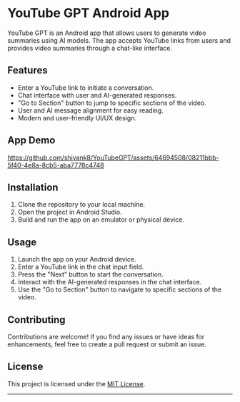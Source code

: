 # YouTube GPT Android App


YouTube GPT is an Android app that allows users to generate video summaries using AI models. The app accepts YouTube links from users and provides video summaries through a chat-like interface.

## Features

- Enter a YouTube link to initiate a conversation.
- Chat interface with user and AI-generated responses.
- "Go to Section" button to jump to specific sections of the video.
- User and AI message alignment for easy reading.
- Modern and user-friendly UI/UX design.

## App Demo


https://github.com/shivank8/YouTubeGPT/assets/64694508/08211bbb-5f40-4e8a-8cb5-aba7778c4748


## Installation

1. Clone the repository to your local machine.
2. Open the project in Android Studio.
3. Build and run the app on an emulator or physical device.

## Usage

1. Launch the app on your Android device.
2. Enter a YouTube link in the chat input field.
3. Press the "Next" button to start the conversation.
4. Interact with the AI-generated responses in the chat interface.
5. Use the "Go to Section" button to navigate to specific sections of the video.

## Contributing

Contributions are welcome! If you find any issues or have ideas for enhancements, feel free to create a pull request or submit an issue.

## License

This project is licensed under the [MIT License](LICENSE).

---
